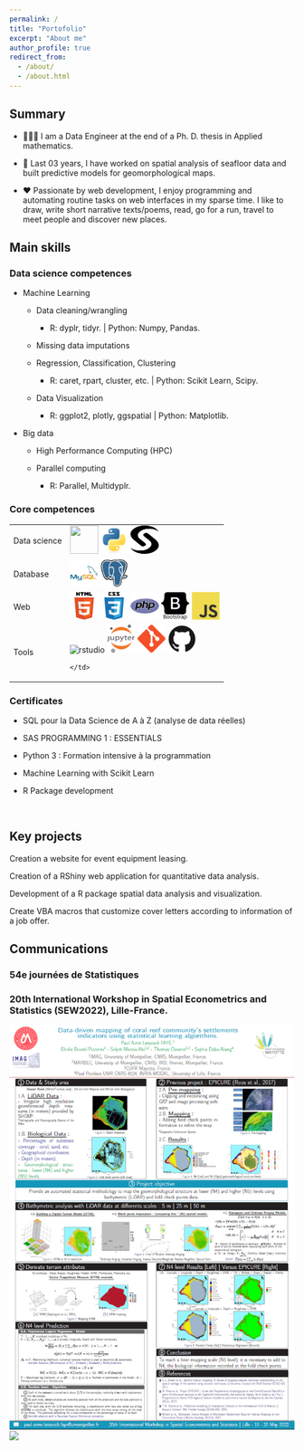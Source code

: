 ```yaml
---
permalink: /
title: "Portofolio"
excerpt: "About me"
author_profile: true
redirect_from: 
  - /about/
  - /about.html
---
```


## Summary

- 👨🏻‍💻 I am a Data Engineer at the end of a Ph. D. thesis in Applied mathematics.

- 🔭 Last 03 years, I have worked on spatial analysis of seafloor data and built predictive models for geomorphological maps.

- ❤️ Passionate by web development, I enjoy programming and automating routine tasks on web interfaces in my sparse time.​ I like to draw, write short narrative texts/poems, read, go for a run, travel to meet people and discover new places. 

## Main skills

### Data science competences

+ Machine Learning ​

  - Data cleaning/wrangling​

     - R: dyplr, tidyr. | Python: Numpy, Pandas.

  - Missing data imputations​

  - Regression, Classification, Clustering​

     - R: caret, rpart, cluster, etc. | Python: Scikit Learn, Scipy​.

  - Data Visualization​

     - R: ggplot2, plotly, ggspatial | Python: Matplotlib​.

+ Big data​

  - High Performance Computing (HPC)​

  - Parallel computing​

     - R: Parallel, Multidyplr​.


### Core competences

<table>
<tbody>
<tr>
    <td>Data science</td>
    <td>
        <img src="https://cdn.jsdelivr.net/gh/devicons/devicon/icons/r/r-original.svg" width="50" height="50"/>
        <img src="https://raw.githubusercontent.com/devicons/devicon/master/icons/python/python-original.svg" alt="python" width="50" height="50"/>
        <img src="sas.svg" alt="sas" width="50" height="50"/>
    </td>
</tr>

<td>Database</td>
    <td>
        <img src="https://raw.githubusercontent.com/devicons/devicon/master/icons/mysql/mysql-original-wordmark.svg" alt="mysql" width="50" height="50"/>
        <img src='https://raw.githubusercontent.com/devicons/devicon/master/icons/postgresql/postgresql-original.svg' alt='git icon' width="50" height="50" />
    </td>
<tr>
    <td>Web</td>
    <td>
        <img src="https://raw.githubusercontent.com/devicons/devicon/master/icons/html5/html5-original-wordmark.svg" alt="html5" width="50" height="50" /> 
        <img src="https://raw.githubusercontent.com/devicons/devicon/master/icons/css3/css3-original-wordmark.svg" alt="css3" width="50" height="50" /> 
        <img src="https://raw.githubusercontent.com/devicons/devicon/master/icons/php/php-original.svg" alt="php" width="50" height="50"/> 
        <img src="https://raw.githubusercontent.com/devicons/devicon/master/icons/bootstrap/bootstrap-plain-wordmark.svg" alt="bootstrap" width="50" height="50" /> 
        <img src="https://raw.githubusercontent.com/devicons/devicon/master/icons/javascript/javascript-original.svg" alt="javascript" width="50" height="50"/>
    </td>
</tr>
<tr>
    <td>Tools</td>
    <td>
        <img src="https://raw.githubusercontent.com/devicons/devicon/master/icons/rstudio/rstudio-original-wordmark.svg" alt="rstudio" width="50" height="50"/>
        <img src="https://raw.githubusercontent.com/devicons/devicon/master/icons/jupyter/jupyter-original-wordmark.svg" alt="Jupyter" width="50" height="50"/>
        <img src='https://raw.githubusercontent.com/devicons/devicon/master/icons/git/git-original.svg' alt='git icon' width="50" height="50" />
        <img src='https://raw.githubusercontent.com/devicons/devicon/master/icons/github/github-original.svg' alt='GitHub icon' width="50" height="50"/>
        
    </td>
</tr>
</tbody>
</table>

### Certificates 

+ SQL pour la Data Science de A à Z (analyse de data réelles)​

+ SAS PROGRAMMING 1 : ESSENTIALS​

+ Python 3 : Formation intensive à la programmation​

+ Machine Learning with Scikit Learn​

+ R Package development​

​
## Key projects

Creation a website for event equipment leasing.​

Creation of a RShiny web application for quantitative data analysis.​

Development of a R package spatial data analysis and visualization.​

Create VBA macros that customize cover letters according to information of a job offer. ​

## Communications

### 54e journées de Statistiques

### 20th International Workshop in Spatial Econometrics and Statistics (SEW2022), Lille-France.

![SEW2022](../images/posterSEW.png)
<img src="https://raw.githubusercontent.com/latsouckfaye/faye-paul.github.io/tree/master/images/posterSEW.png">










